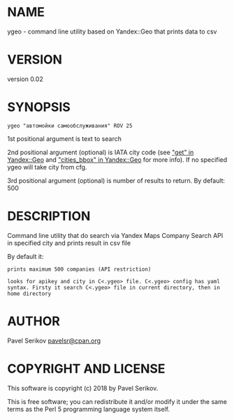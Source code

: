 # NAME

ygeo - command line utility based on Yandex::Geo that prints data to csv

# VERSION

version 0.02

# SYNOPSIS

    ygeo "автомойки самообслуживания" ROV 25

1st positional argument is text to search 

2nd positional argument (optional) is IATA city code (see ["get" in Yandex::Geo](https://metacpan.org/pod/Yandex::Geo#get) and ["cities\_bbox" in Yandex::Geo](https://metacpan.org/pod/Yandex::Geo#cities_bbox) for more info). If no specified ygeo will take city from cfg.

3rd positional argument (optional) is number of results to return. By default: 500

# DESCRIPTION

Command line utility that do search via Yandex Maps Company Search API in specified city and prints result in csv file

By default it:

    prints maximum 500 companies (API restriction)

    looks for apikey and city in C<.ygeo> file. C<.ygeo> config has yaml syntax. Firsty it search C<.ygeo> file in current directory, then in home directory

# AUTHOR

Pavel Serikov <pavelsr@cpan.org>

# COPYRIGHT AND LICENSE

This software is copyright (c) 2018 by Pavel Serikov.

This is free software; you can redistribute it and/or modify it under
the same terms as the Perl 5 programming language system itself.
